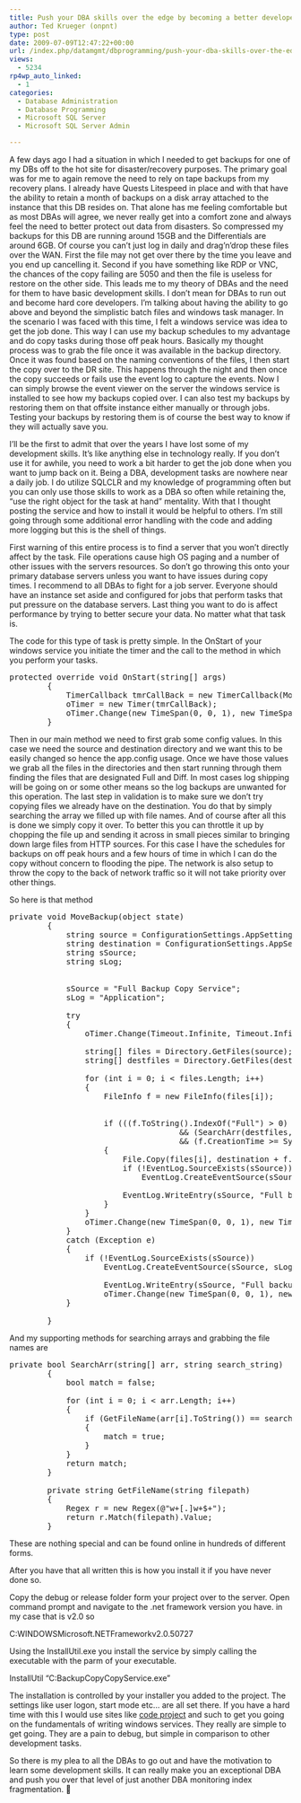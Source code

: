 ```yaml
---
title: Push your DBA skills over the edge by becoming a better developer
author: Ted Krueger (onpnt)
type: post
date: 2009-07-09T12:47:22+00:00
url: /index.php/datamgmt/dbprogramming/push-your-dba-skills-over-the-edge-and-b/
views:
  - 5234
rp4wp_auto_linked:
  - 1
categories:
  - Database Administration
  - Database Programming
  - Microsoft SQL Server
  - Microsoft SQL Server Admin

---
```

A few days ago I had a situation in which I needed to get backups for one of my DBs off to the hot site for disaster/recovery purposes. The primary goal was for me to again remove the need to rely on tape backups from my recovery plans. I already have Quests Litespeed in place and with that have the ability to retain a month of backups on a disk array attached to the instance that this DB resides on. That alone has me feeling comfortable but as most DBAs will agree, we never really get into a comfort zone and always feel the need to better protect out data from disasters. So compressed my backups for this DB are running around 15GB and the Differentials are around 6GB. Of course you can&#8217;t just log in daily and drag&#8217;n&#8217;drop these files over the WAN. First the file may not get over there by the time you leave and you end up cancelling it. Second if you have something like RDP or VNC, the chances of the copy failing are 5050 and then the file is useless for restore on the other side. This leads me to my theory of DBAs and the need for them to have basic development skills. I don&#8217;t mean for DBAs to run out and become hard core developers. I&#8217;m talking about having the ability to go above and beyond the simplistic batch files and windows task manager. In the scenario I was faced with this time, I felt a windows service was idea to get the job done. This way I can use my backup schedules to my advantage and do copy tasks during those off peak hours. Basically my thought process was to grab the file once it was available in the backup directory. Once it was found based on the naming conventions of the files, I then start the copy over to the DR site. This happens through the night and then once the copy succeeds or fails use the event log to capture the events. Now I can simply browse the event viewer on the server the windows service is installed to see how my backups copied over. I can also test my backups by restoring them on that offsite instance either manually or through jobs. Testing your backups by restoring them is of course the best way to know if they will actually save you. 

I&#8217;ll be the first to admit that over the years I have lost some of my development skills. It&#8217;s like anything else in technology really. If you don&#8217;t use it for awhile, you need to work a bit harder to get the job done when you want to jump back on it. Being a DBA, development tasks are nowhere near a daily job. I do utilize SQLCLR and my knowledge of programming often but you can only use those skills to work as a DBA so often while retaining the, &#8220;use the right object for the task at hand&#8221; mentality. With that I thought posting the service and how to install it would be helpful to others. I&#8217;m still going through some additional error handling with the code and adding more logging but this is the shell of things. 

First warning of this entire process is to find a server that you won&#8217;t directly affect by the task. File operations cause high OS paging and a number of other issues with the servers resources. So don&#8217;t go throwing this onto your primary database servers unless you want to have issues during copy times. I recommend to all DBAs to fight for a job server. Everyone should have an instance set aside and configured for jobs that perform tasks that put pressure on the database servers. Last thing you want to do is affect performance by trying to better secure your data. No matter what that task is.

The code for this type of task is pretty simple. In the OnStart of your windows service you initiate the timer and the call to the method in which you perform your tasks.

<pre>protected override void OnStart(string[] args)
        {
            TimerCallback tmrCallBack = new TimerCallback(MoveBackup);
            oTimer = new Timer(tmrCallBack);
            oTimer.Change(new TimeSpan(0, 0, 1), new TimeSpan(0, 1, 0));
        }</pre>

Then in our main method we need to first grab some config values. In this case we need the source and destination directory and we want this to be easily changed so hence the app.config usage. Once we have those values we grab all the files in the directories and then start running through them finding the files that are designated Full and Diff. In most cases log shipping will be going on or some other means so the log backups are unwanted for this operation. The last step in validation is to make sure we don&#8217;t try copying files we already have on the destination. You do that by simply searching the array we filled up with file names. And of course after all this is done we simply copy it over. To better this you can throttle it up by chopping the file up and sending it across in small pieces similar to bringing down large files from HTTP sources. For this case I have the schedules for backups on off peak hours and a few hours of time in which I can do the copy without concern to flooding the pipe. The network is also setup to throw the copy to the back of network traffic so it will not take priority over other things.

So here is that method

<pre>private void MoveBackup(object state)
        {
            string source = ConfigurationSettings.AppSettings["dirSource"];
            string destination = ConfigurationSettings.AppSettings["dirDestination"];
            string sSource;
            string sLog;
  

            sSource = "Full Backup Copy Service";
            sLog = "Application";

            try
            {
                oTimer.Change(Timeout.Infinite, Timeout.Infinite);

                string[] files = Directory.GetFiles(source);
                string[] destfiles = Directory.GetFiles(destination);

                for (int i = 0; i < files.Length; i++)
                {
                    FileInfo f = new FileInfo(files[i]);


                    if (((f.ToString().IndexOf("Full") > 0) || (f.ToString().IndexOf("Diff") > 0)) 
                                    && (SearchArr(destfiles, f.Name.ToString()) == false)
                                    && (f.CreationTime >= System.DateTime.Now.AddDays(-7)))
                    {
                        File.Copy(files[i], destination + f.Name);
                        if (!EventLog.SourceExists(sSource))
                            EventLog.CreateEventSource(sSource, sLog);

                        EventLog.WriteEntry(sSource, "Full backup file copy as " + destination + f.Name + " was successful at: " + System.DateTime.Now.ToString());
                    }
                }
                oTimer.Change(new TimeSpan(0, 0, 1), new TimeSpan(0, 5, 0));
            }
            catch (Exception e)
            {
                if (!EventLog.SourceExists(sSource))
                    EventLog.CreateEventSource(sSource, sLog);

                    EventLog.WriteEntry(sSource, "Full backup file copy failure: " + e.Message.ToString(),EventLogEntryType.Warning, 234);
                    oTimer.Change(new TimeSpan(0, 0, 1), new TimeSpan(0, 1, 0));
            }
            
        }</pre>

And my supporting methods for searching arrays and grabbing the file names are

<pre>private bool SearchArr(string[] arr, string search_string)
        {
            bool match = false;

            for (int i = 0; i < arr.Length; i++)
            {
                if (GetFileName(arr[i].ToString()) == search_string)
                {
                    match = true;
                }
            }
            return match;
        }

        private string GetFileName(string filepath)
        {
            Regex r = new Regex(@"w+[.]w+$+");
            return r.Match(filepath).Value;
        }</pre>

These are nothing special and can be found online in hundreds of different forms. 

After you have that all written this is how you install it if you have never done so.

Copy the debug or release folder form your project over to the server. Open command prompt and navigate to the .net framework version you have. in my case that is v2.0 so
  
C:WINDOWSMicrosoft.NETFrameworkv2.0.50727

Using the InstallUtil.exe you install the service by simply calling the executable with the parm of your executable.
  
InstallUtil &#8220;C:BackupCopyCopyService.exe&#8221;

The installation is controlled by your installer you added to the project. The settings like user logon, start mode etc&#8230; are all set there. If you have a hard time with this I would use sites like [code project][1] and such to get you going on the fundamentals of writing windows services. They really are simple to get going. They are a pain to debug, but simple in comparison to other development tasks.

So there is my plea to all the DBAs to go out and have the motivation to learn some development skills. It can really make you an exceptional DBA and push you over that level of just another DBA monitoring index fragmentation. 🙂

 [1]: http://www.codeproject.com/KB/system/WindowsService.aspx